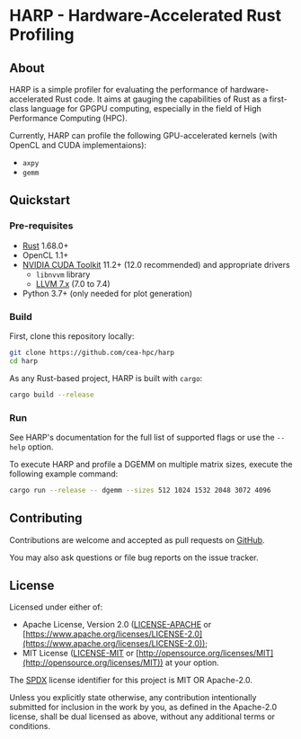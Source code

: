 # HARP - Hardware-Accelerated Rust Profiling

## About
HARP is a simple profiler for evaluating the performance of hardware-accelerated Rust code. It aims at gauging the capabilities of Rust as a first-class language for GPGPU computing, especially in the field of High Performance Computing (HPC).  

Currently, HARP can profile the following GPU-accelerated kernels (with OpenCL and CUDA implementaions):
- `axpy`
- `gemm`

## Quickstart
### Pre-requisites
- [Rust](https://rustup.rs/) 1.68.0+
- OpenCL 1.1+
- [NVIDIA CUDA Toolkit](https://developer.nvidia.com/cuda-downloads) 11.2+ (12.0 recommended) and appropriate drivers
  - `libnvvm` library
  - [LLVM 7.x](https://github.com/llvm/llvm-project/releases/tag/llvmorg-7.1.0) (7.0 to 7.4)
- Python 3.7+ (only needed for plot generation)

### Build
First, clone this repository locally:
```sh
git clone https://github.com/cea-hpc/harp
cd harp
```

As any Rust-based project, HARP is built with `cargo`:
```sh
cargo build --release
```

### Run
See HARP's documentation for the full list of supported flags or use the `--help` option.  

To execute HARP and profile a DGEMM on multiple matrix sizes, execute the following example command:
```sh
cargo run --release -- dgemm --sizes 512 1024 1532 2048 3072 4096
```

## Contributing
Contributions are welcome and accepted as pull requests on [GitHub](https://github.com/cea-hpc/harp).

You may also ask questions or file bug reports on the issue tracker.

## License
Licensed under either of:
- Apache License, Version 2.0 ([LICENSE-APACHE](https://github.com/cea-hpc/harp/blob/master/LICENSE-APACHE) or [https://www.apache.org/licenses/LICENSE-2.0](https://www.apache.org/licenses/LICENSE-2.0));
- MIT License ([LICENSE-MIT](https://github.com/cea-hpc/harp/blob/master/LICENSE-MIT) or [http://opensource.org/licenses/MIT](http://opensource.org/licenses/MIT))
at your option.  

The [SPDX](https://spdx.dev/) license identifier for this project is MIT OR Apache-2.0.

Unless you explicitly state otherwise, any contribution intentionally submitted for inclusion in the work by you, as defined in the Apache-2.0 license, shall be dual licensed as above, without any additional terms or conditions.
